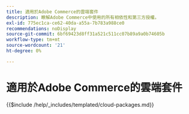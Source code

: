 ```yaml
---
title: 適用於Adobe Commerce的雲端套件
description: 瞭解Adobe Commerce中使用的所有相依性和第三方授權。
exl-id: 775ec1ca-ce62-40da-a55a-7b783a988ce0
recommendations: noDisplay
source-git-commit: 6bf69423d8ff31a521c511cc07b89a9a0b74605b
workflow-type: tm+mt
source-wordcount: '21'
ht-degree: 0%

---
```


# 適用於Adobe Commerce的雲端套件

{{$include /help/_includes/templated/cloud-packages.md}}
